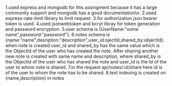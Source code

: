1.used express and mongodb for this assingment because it has a large community support and mongodb has a good documentation\n.
2.used express-rate-limit library to limit request.
3.for authorization json bearer token is used.
4.used jsonwebtoken and bcryt libray for token generation and password encryption. 
5.user schema is {UserName:"some name",password:"password"}.
6.notes schema is {name:"name",desription:"description",user_id:ojectId,shared_by:objectId}. when note is created user_id and shared_by has the same value which is the ObjectId of the user who has created the note. After sharing another new note is created with same name and description, where shared_by is the ObjectId of the user who has shared the note and user_id is the Id of the user to whom note is shared.
7.in the request api/notes/:id/share here id is of the user to whom the note has to be shared.
8.text indexing is created on {name,description} in notes
